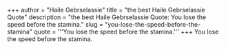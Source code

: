 +++
author = "Haile Gebrselassie"
title = "the best Haile Gebrselassie Quote"
description = "the best Haile Gebrselassie Quote: You lose the speed before the stamina."
slug = "you-lose-the-speed-before-the-stamina"
quote = '''You lose the speed before the stamina.'''
+++
You lose the speed before the stamina.
